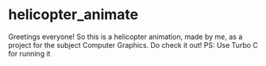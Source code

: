 # helicopter_animate
Greetings everyone! So this is a helicopter animation, made by me, as a project for the subject Computer Graphics. Do check it out! PS: Use Turbo C for running it
